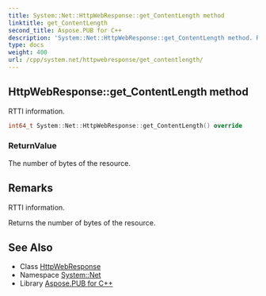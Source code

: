 ```yaml
---
title: System::Net::HttpWebResponse::get_ContentLength method
linktitle: get_ContentLength
second_title: Aspose.PUB for C++
description: 'System::Net::HttpWebResponse::get_ContentLength method. RTTI information in C++.'
type: docs
weight: 400
url: /cpp/system.net/httpwebresponse/get_contentlength/
---
```

## HttpWebResponse::get_ContentLength method


RTTI information.

```cpp
int64_t System::Net::HttpWebResponse::get_ContentLength() override
```


### ReturnValue

The number of bytes of the resource.
## Remarks


RTTI information.   

Returns the number of bytes of the resource. 
## See Also

* Class [HttpWebResponse](../)
* Namespace [System::Net](../../)
* Library [Aspose.PUB for C++](../../../)
